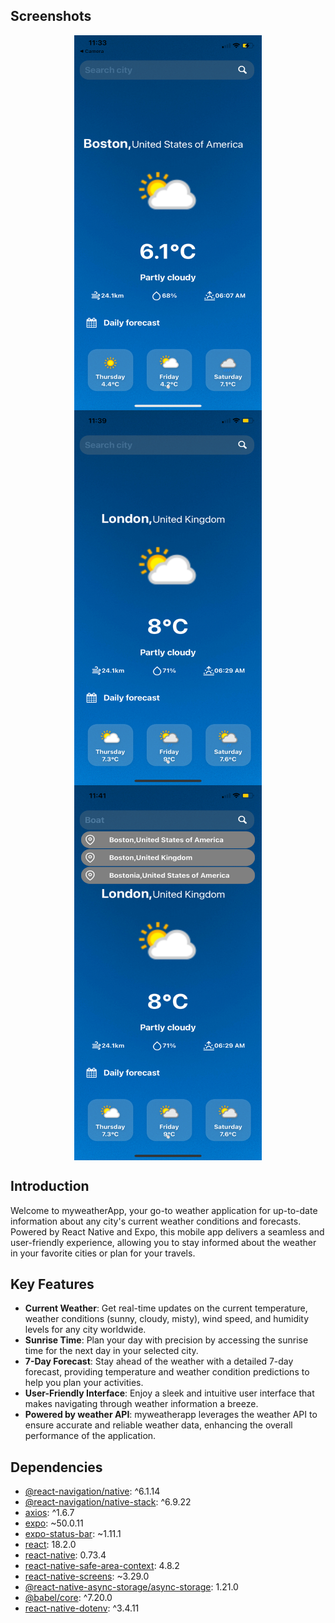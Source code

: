 ## Screenshots

<div style="display: flex; flex-wrap: wrap; justify-content: space-around;">
  <img src="https://github.com/pratyushkr9420/myweatherapp/blob/main/screenshots/IMG_0982.PNG" width="300" height="600" alt="Screenshot 1">
  <img src="https://github.com/pratyushkr9420/myweatherapp/blob/main/screenshots/IMG_0983.PNG" width="300" height="600" alt="Screenshot 2">
  <img src="https://github.com/pratyushkr9420/myweatherapp/blob/main/screenshots/IMG_0984.PNG" width="300" height="600" alt="Screenshot 3">
</div>

## Introduction

Welcome to myweatherApp, your go-to weather application for up-to-date information about any city's current weather conditions and forecasts. Powered by React Native and Expo, this mobile app delivers a seamless and user-friendly experience, allowing you to stay informed about the weather in your favorite cities or plan for your travels.

## Key Features

- **Current Weather**: Get real-time updates on the current temperature, weather conditions (sunny, cloudy, misty), wind speed, and humidity levels for any city worldwide.
- **Sunrise Time**: Plan your day with precision by accessing the sunrise time for the next day in your selected city.
- **7-Day Forecast**: Stay ahead of the weather with a detailed 7-day forecast, providing temperature and weather condition predictions to help you plan your activities.
- **User-Friendly Interface**: Enjoy a sleek and intuitive user interface that makes navigating through weather information a breeze.
- **Powered by weather API**: myweatherapp leverages the weather API to ensure accurate and reliable weather data, enhancing the overall performance of the application.

## Dependencies
<ul>
  <li><a href="https://reactnavigation.org/" target="_blank">@react-navigation/native</a>: ^6.1.14</li>
  <li><a href="https://reactnavigation.org/" target="_blank">@react-navigation/native-stack</a>: ^6.9.22</li>
  <li><a href="https://github.com/axios/axios" target="_blank">axios</a>: ^1.6.7</li>
  <li><a href="https://docs.expo.dev/" target="_blank">expo</a>: ~50.0.11</li>
  <li><a href="https://docs.expo.dev/versions/latest/sdk/status-bar/" target="_blank">expo-status-bar</a>: ~1.11.1</li>
  <li><a href="https://reactjs.org/" target="_blank">react</a>: 18.2.0</li>
  <li><a href="https://reactnative.dev/" target="_blank">react-native</a>: 0.73.4</li>
  <li><a href="https://github.com/th3rdwave/react-native-safe-area-context" target="_blank">react-native-safe-area-context</a>: 4.8.2</li>
  <li><a href="https://github.com/software-mansion/react-native-screens" target="_blank">react-native-screens</a>: ~3.29.0</li>
  <li><a href="https://react-native-async-storage.github.io/async-storage/docs/install/" target="_blank">@react-native-async-storage/async-storage</a>: 1.21.0</li>
  <li><a href="https://babeljs.io/" target="_blank">@babel/core</a>: ^7.20.0</li>
  <li><a href="https://www.npmjs.com/package/react-native-dotenv" target="_blank">react-native-dotenv</a>: ^3.4.11</li>
</ul>

